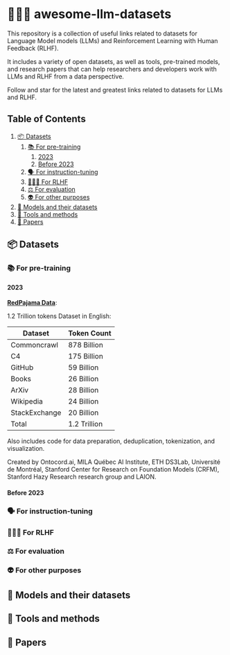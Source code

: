 # 👩🤝🤖 awesome-llm-datasets
This repository is a collection of useful links related to datasets for Language Model models (LLMs) and Reinforcement Learning with Human Feedback (RLHF).

It includes a variety of open datasets, as well as tools, pre-trained models, and research papers that can help researchers and developers work with LLMs and RLHF from a data perspective.

Follow and star for the latest and greatest links related to datasets for LLMs and RLHF.

## Table of Contents

1. [📦 Datasets](#📦-datasets)
    1. [📚 For pre-training](#📚-for-pre-training)
        1. [2023](#2023)
        2. [Before 2023](#before-2023)
    2. [🗣️ For instruction-tuning](#🗣️-for-instruction-tuning)
    3. [👩🤝🤖 For RLHF](#👩🤝🤖-for-rlhf)
    4. [⚖️ For evaluation](#⚖️-for-evaluation)
    5. [👽 For other purposes](#👽-for-other-purposes)
2. [🦾 Models and their datasets](#🦾-models-and-their-datasets)
3. [🧰 Tools and methods](#🧰-tools-and-methods)
4. [📔 Papers](#📔-papers)



## 📦 Datasets

### 📚 For pre-training

#### 2023

**[RedPajama Data](https://github.com/togethercomputer/RedPajama-Data)**:

1.2 Trillion tokens Dataset in English:

| Dataset       | Token Count |
|---------------|-------------|
| Commoncrawl   | 878 Billion        |
| C4            | 175 Billion        |
| GitHub        | 59 Billion         |
| Books         | 26 Billion         |
| ArXiv         | 28 Billion         |
| Wikipedia     | 24 Billion         |
| StackExchange | 20 Billion         |
| Total         | 1.2 Trillion      |

Also includes code for data preparation, deduplication, tokenization, and visualization.

Created by Ontocord.ai, MILA Québec AI Institute, ETH DS3Lab, Université de Montréal, Stanford Center for Research on Foundation Models (CRFM), Stanford Hazy Research research group and LAION.

#### Before 2023

### 🗣️ For instruction-tuning

### 👩🤝🤖 For RLHF

### ⚖️ For evaluation

### 👽 For other purposes

## 🦾 Models and their datasets

## 🧰 Tools and methods

## 📔 Papers


